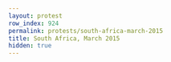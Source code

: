 ```yaml
---
layout: protest
row_index: 924
permalink: protests/south-africa-march-2015
title: South Africa, March 2015
hidden: true
---
```

